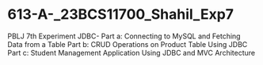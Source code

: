 # 613-A-_23BCS11700_Shahil_Exp7
PBLJ 7th Experiment JDBC- Part a: Connecting to MySQL and Fetching Data from a Table Part b: CRUD Operations on Product Table Using JDBC Part c: Student Management Application Using JDBC and MVC Architecture
